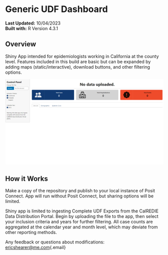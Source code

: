 # Generic UDF Dashboard

**Last Updated:** 10/04/2023<br> **Built with:** R Version 4.3.1

## Overview

Shiny App intended for epidemiologists working in California at the
county level. Features included in this build are basic but can be
expanded by adding maps (static/interactive), download buttons, and
other filtering options.

<img src="www/layout.png" width="843"/>

## How it Works

Make a copy of the repository and publish to your local instance of
Posit Connect. App will run without Posit Connect, but sharing options
will be limited.

Shiny app is limited to ingesting Complete UDF Exports from the CalREDIE
Data Distribution Portal. Begin by uploading the file to the app, then
select your inclusion criteria and years for further filtering. All case
counts are aggregated at the calendar year and month level, which may
deviate from other reporting methods.

Any feedback or questions about modifications:
[ericshearer\@me.com](mailto:ericshearer@me.com){.email}
